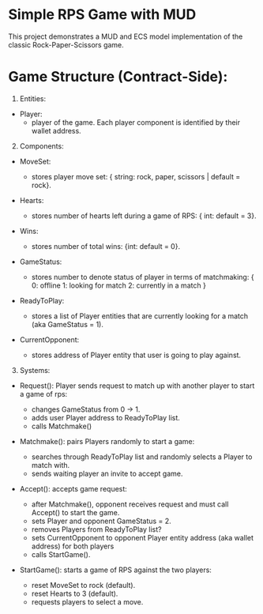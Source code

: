 # Simple RPS Game with MUD

This project demonstrates a MUD and ECS model implementation of the classic Rock-Paper-Scissors game.

# Game Structure (Contract-Side): 

1. Entities:

- Player:
  - player of the game. Each player component is identified by their wallet address.

2. Components:

- MoveSet:
  - stores player move set: { string: rock, paper, scissors | default = rock}.
- Hearts: 
  - stores number of hearts left during a game of RPS: { int: default = 3}.
- Wins:
  - stores number of total wins: {int: default = 0}.

- GameStatus:
  - stores number to denote status of player in terms of matchmaking:
    {
      0: offline
      1: looking for match
      2: currently in a match
    }

- ReadyToPlay:
  - stores a list of Player entities that are currently looking for a match (aka GameStatus = 1).

- CurrentOpponent:
  - stores address of Player entity that user is going to play against.

3. Systems:

- Request(): Player sends request to match up with another player to start a game of rps:
  - changes GameStatus from 0 -> 1.
  - adds user Player address to ReadyToPlay list.
  - calls Matchmake()

- Matchmake(): pairs Players randomly to start a game:
  - searches through ReadyToPlay list and randomly selects a Player to match with.
  - sends waiting player an invite to accept game.

- Accept(): accepts game request:
  - after Matchmake(), opponent receives request and must call Accept() to start the game.
  - sets Player and opponent GameStatus = 2.
  - removes Players from ReadyToPlay list?
  - sets CurrentOpponent to opponent Player entity address (aka wallet address) for both players
  - calls StartGame().

- StartGame(): starts a game of RPS against the two players:
  - reset MoveSet to rock (default).
  - reset Hearts to 3 (default).
  - requests players to select a move.
  